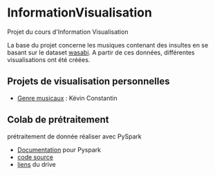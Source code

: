 # InformationVisualisation

Projet du cours d'Information Visualisation

La base du projet concerne les musiques contenant des insultes en se basant sur le dataset [wasabi](https://github.com/micbuffa/WasabiDataset#overview). A partir de ces données, différentes visualisations ont été créées.

## Projets de visualisation personnelles

- [Genre musicaux](https://github.com/KevayneCst/InformationVisualisation/tree/main/musical_genre) : Kévin Constantin

## Colab de prétraitement

prétraitement de donnée réaliser avec PySpark
- [Documentation](https://spark.apache.org/docs/latest/api/python/index.html) pour Pyspark
- [code source](https://colab.research.google.com/drive/1TKdsbWEhb8rgO_JKfP7ApziJhNeELyUZ?usp=sharing)
- [liens](https://drive.google.com/drive/folders/1ePpY_IE1n6qGdBVwKJ5nB-aTsSxOVqUK?usp=sharing) du drive
